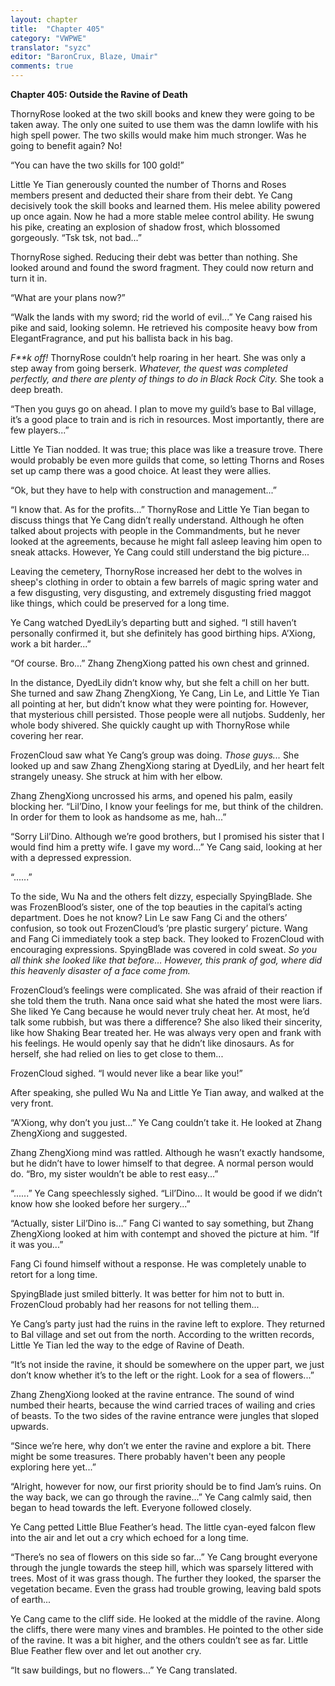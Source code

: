 ```yaml
---
layout: chapter
title:  "Chapter 405"
category: "VWPWE"
translator: "syzc"
editor: "BaronCrux, Blaze, Umair"
comments: true
---
```


**Chapter 405: Outside the Ravine of Death**

ThornyRose looked at the two skill books and knew they were going to be taken away. The only one suited to use them was the damn lowlife with his high spell power. The two skills would make him much stronger. Was he going to benefit again? No! 

“You can have the two skills for 100 gold!”

Little Ye Tian generously counted the number of Thorns and Roses members present and deducted their share from their debt. Ye Cang decisively took the skill books and learned them. His melee ability powered up once again. Now he had a more stable melee control ability. He swung his pike, creating an explosion of shadow frost, which blossomed gorgeously. “Tsk tsk, not bad...”

ThornyRose sighed. Reducing their debt was better than nothing. She looked around and found the sword fragment. They could now return and turn it in. 

“What are your plans now?”

“Walk the lands with my sword; rid the world of evil...” Ye Cang raised his pike and said, looking solemn. He retrieved his composite heavy bow from ElegantFragrance, and put his ballista back in his bag.

*F\*\*k off!* ThornyRose couldn’t help roaring in her heart. She was only a step away from going berserk. *Whatever, the quest was completed perfectly, and there are plenty of things to do in Black Rock City.* She took a deep breath. 

“Then you guys go on ahead. I plan to move my guild’s base to Bal village, it’s a good place to train and is rich in resources. Most importantly, there are few players...”

Little Ye Tian nodded. It was true; this place was like a treasure trove. There would probably be even more guilds that come, so letting Thorns and Roses set up camp there was a good choice. At least they were allies. 

“Ok, but they have to help with construction and management...”

“I know that. As for the profits...” ThornyRose and Little Ye Tian began to discuss things that Ye Cang didn’t really understand. Although he often talked about projects with people in the Commandments, but he never looked at the agreements, because he might fall asleep leaving him open to sneak attacks. However, Ye Cang could still understand the big picture...

Leaving the cemetery, ThornyRose increased her debt to the wolves in sheep's clothing in order to obtain a few barrels of magic spring water and a few disgusting, very disgusting, and extremely disgusting fried maggot like things, which could be preserved for a long time.

Ye Cang watched DyedLily’s departing butt and sighed. “I still haven’t personally confirmed it, but she definitely has good birthing hips. A’Xiong, work a bit harder...”

“Of course. Bro...” Zhang ZhengXiong patted his own chest and grinned.

In the distance, DyedLily didn’t know why, but she felt a chill on her butt. She turned and saw Zhang ZhengXiong, Ye Cang, Lin Le, and Little Ye Tian all pointing at her, but didn’t know what they were pointing for. However, that mysterious chill persisted. Those people were all nutjobs. Suddenly, her whole body shivered. She quickly caught up with ThornyRose while covering her rear.

FrozenCloud saw what Ye Cang’s group was doing. *Those guys...* She looked up and saw Zhang ZhengXiong staring at DyedLily, and her heart felt strangely uneasy. She struck at him with her elbow.

Zhang ZhengXiong uncrossed his arms, and opened his palm, easily blocking her. “Lil’Dino, I know your feelings for me, but think of the children. In order for them to look as handsome as me, hah...”

“Sorry Lil’Dino. Although we’re good brothers, but I promised his sister that I would find him a pretty wife. I gave my word...” Ye Cang said, looking at her with a depressed expression.

“......” 

To the side, Wu Na and the others felt dizzy, especially SpyingBlade. She was FrozenBlood’s sister, one of the top beauties in the capital’s acting department. Does he not know? Lin Le saw Fang Ci and the others’ confusion, so took out FrozenCloud’s ‘pre plastic surgery’ picture. Wang and Fang Ci immediately took a step back. They looked to FrozenCloud with encouraging expressions. SpyingBlade was covered in cold sweat. *So you all think she looked like that before… However, this prank of god, where did this heavenly disaster of a face come from.*

FrozenCloud’s feelings were complicated. She was afraid of their reaction if she told them the truth. Nana once said what she hated the most were liars. She liked Ye Cang because he would never truly cheat her. At most, he’d talk some rubbish, but was there a difference? She also liked their sincerity, like how Shaking Bear treated her. He was always very open and frank with his feelings. He would openly say that he didn’t like dinosaurs. As for herself, she had relied on lies to get close to them...

FrozenCloud sighed. “I would never like a bear like you!”

After speaking, she pulled Wu Na and Little Ye Tian away, and walked at the very front.

“A’Xiong, why don’t you just...” Ye Cang couldn’t take it. He looked at Zhang ZhengXiong and suggested.

Zhang ZhengXiong mind was rattled. Although he wasn’t exactly handsome, but he didn’t have to lower himself to that degree. A normal person would do. “Bro, my sister wouldn’t be able to rest easy...”

“......” Ye Cang speechlessly sighed. “Lil’Dino… It would be good if we didn’t know how she looked before her surgery...”

“Actually, sister Lil’Dino is...” Fang Ci wanted to say something, but Zhang ZhengXiong looked at him with contempt and shoved the picture at him. “If it was you...”

Fang Ci found himself without a response. He was completely unable to retort for a long time. 

SpyingBlade just smiled bitterly. It was better for him not to butt in. FrozenCloud probably had her reasons for not telling them...

Ye Cang’s party just had the ruins in the ravine left to explore. They returned to Bal village and set out from the north. According to the written records, Little Ye Tian led the way to the edge of Ravine of Death. 

“It’s not inside the ravine, it should be somewhere on the upper part, we just don’t know whether it’s to the left or the right. Look for a sea of flowers...”

Zhang ZhengXiong looked at the ravine entrance. The sound of wind numbed their hearts, because the wind carried traces of wailing and cries of beasts. To the two sides of the ravine entrance were jungles that sloped upwards. 

“Since we’re here, why don’t we enter the ravine and explore a bit. There might be some treasures. There probably haven't been any people exploring here yet...”

“Alright, however for now, our first priority should be to find Jam’s ruins. On the way back, we can go through the ravine...” Ye Cang calmly said, then began to head towards the left. Everyone followed closely.

Ye Cang petted Little Blue Feather’s head. The little cyan-eyed falcon flew into the air and let out a cry which echoed for a long time.

“There’s no sea of flowers on this side so far...” Ye Cang brought everyone through the jungle towards the steep hill, which was sparsely littered with trees. Most of it was grass though. The further they looked, the sparser the vegetation became. Even the grass had trouble growing, leaving bald spots of earth...

Ye Cang came to the cliff side. He looked at the middle of the ravine. Along the cliffs, there were many vines and brambles. He pointed to the other side of the ravine. It was a bit higher, and the others couldn’t see as far. Little Blue Feather flew over and let out another cry.

“It saw buildings, but no flowers...” Ye Cang translated.
